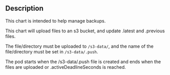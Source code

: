 ## Description
This chart is intended to help manage backups.

This chart will upload files to an s3 bucket, and update .latest and .previous files.

The file/directory must be uploaded to `/s3-data/`, and the name of the file/directory must be set in `/s3-data/.push`.

The pod starts when the /s3-data/.push file is created and ends when the files are uploaded or .activeDeadlineSeconds is reached.